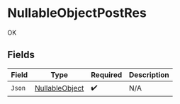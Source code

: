 # NullableObjectPostRes

OK


## Fields

| Field                                                   | Type                                                    | Required                                                | Description                                             |
| ------------------------------------------------------- | ------------------------------------------------------- | ------------------------------------------------------- | ------------------------------------------------------- |
| `Json`                                                  | [NullableObject](../../models/shared/NullableObject.md) | :heavy_check_mark:                                      | N/A                                                     |